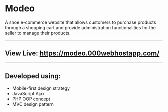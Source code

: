 # Modeo
A shoe e-commerce website that allows customers to purchase products through a shopping cart and provide administration functionalities for the seller to manage their products.

---

## View Live: https://modeo.000webhostapp.com/

---

## Developed using: 
- Mobile-first design strategy
- JavaScript Ajax
- PHP OOP concept
- MVC design pattern
